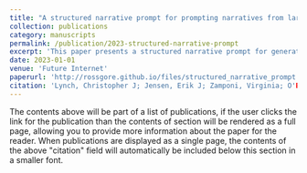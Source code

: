 ```yaml
---
title: "A structured narrative prompt for prompting narratives from large language models: Sentiment assessment of chatgpt-generated narratives and real tweets"
collection: publications
category: manuscripts
permalink: /publication/2023-structured-narrative-prompt
excerpt: 'This paper presents a structured narrative prompt for generating narratives from large language models and assesses the sentiment of ChatGPT-generated narratives and real tweets.'
date: 2023-01-01
venue: 'Future Internet'
paperurl: 'http://rossgore.github.io/files/structured_narrative_prompt.pdf'
citation: 'Lynch, Christopher J; Jensen, Erik J; Zamponi, Virginia; O'Brien, Kevin; Frydenlund, Erika; Gore, Ross. (2023). "A structured narrative prompt for prompting narratives from large language models: Sentiment assessment of chatgpt-generated narratives and real tweets". <i>Future Internet</i>. 15(12), 375.'
---
```

The contents above will be part of a list of publications, if the user clicks the link for the publication than the contents of section will be rendered as a full page, allowing you to provide more information about the paper for the reader. When publications are displayed as a single page, the contents of the above "citation" field will automatically be included below this section in a smaller font.